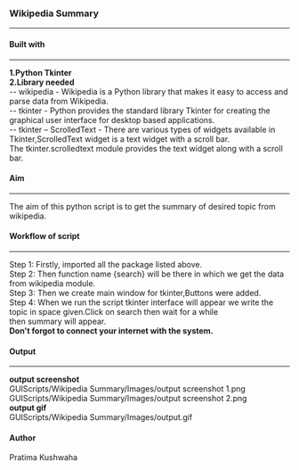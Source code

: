 <h3>Wikipedia Summary</h3>
<hr>
<h4>Built with</h4>
<hr>
<b>1.Python Tkinter</b><br>
<b>2.Library needed</b><br>
--  wikipedia - Wikipedia is a Python library that makes it easy to access and parse data from Wikipedia.<br>
-- tkinter - Python provides the standard library Tkinter for creating the graphical user interface for desktop based applications.<br>
-- tkinter – ScrolledText -  There are various types of widgets available in Tkinter,ScrolledText widget is a text widget with a scroll bar.<br>
                            The tkinter.scrolledtext module provides the text widget along with a scroll bar.
<br>
<h4>Aim</h4>
<hr>
The aim of this python script is to get the summary of desired topic from wikipedia.<br>
<h4>Workflow of script</h4>
<hr>
Step 1: Firstly, imported all the package listed above.<br> 
Step 2: Then function name {search} will be there in which we get the data from wikipedia module.<br>
Step 3: Then we create main window for tkinter,Buttons were added.<br>
Step 4: When we run the script tkinter interface will appear we write the topic in space given.Click on search then wait for a while<br> 
then summary will appear.<br>
<b>Don't forgot to connect your internet with the system.</b>
<br>
<h4>Output</h4>
<hr>
<b>output screenshot</b><br>
GUIScripts/Wikipedia Summary/Images/output screenshot 1.png<br>
GUIScripts/Wikipedia Summary/Images/output screenshot 2.png<br>
<b>output gif</b><br>
GUIScripts/Wikipedia Summary/Images/output.gif<br>
<h4>Author</h4>
Pratima Kushwaha 